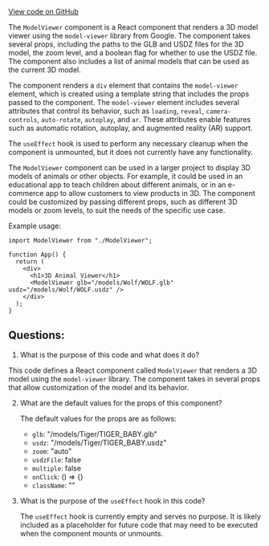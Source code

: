 [View code on GitHub](zoo-labs/zoo/blob/master/core/src/components/ModelViewer/index.tsx)

The `ModelViewer` component is a React component that renders a 3D model viewer using the `model-viewer` library from Google. The component takes several props, including the paths to the GLB and USDZ files for the 3D model, the zoom level, and a boolean flag for whether to use the USDZ file. The component also includes a list of animal models that can be used as the current 3D model.

The component renders a `div` element that contains the `model-viewer` element, which is created using a template string that includes the props passed to the component. The `model-viewer` element includes several attributes that control its behavior, such as `loading`, `reveal`, `camera-controls`, `auto-rotate`, `autoplay`, and `ar`. These attributes enable features such as automatic rotation, autoplay, and augmented reality (AR) support.

The `useEffect` hook is used to perform any necessary cleanup when the component is unmounted, but it does not currently have any functionality.

The `ModelViewer` component can be used in a larger project to display 3D models of animals or other objects. For example, it could be used in an educational app to teach children about different animals, or in an e-commerce app to allow customers to view products in 3D. The component could be customized by passing different props, such as different 3D models or zoom levels, to suit the needs of the specific use case.

Example usage:

```
import ModelViewer from "./ModelViewer";

function App() {
  return (
    <div>
      <h1>3D Animal Viewer</h1>
      <ModelViewer glb="/models/Wolf/WOLF.glb" usdz="/models/Wolf/WOLF.usdz" />
    </div>
  );
}
```
## Questions: 
 1. What is the purpose of this code and what does it do?
   
   This code defines a React component called `ModelViewer` that renders a 3D model using the `model-viewer` library. The component takes in several props that allow customization of the model and its behavior.

2. What are the default values for the props of this component?
   
   The default values for the props are as follows:
   - `glb`: "/models/Tiger/TIGER_BABY.glb"
   - `usdz`: "/models/Tiger/TIGER_BABY.usdz"
   - `zoom`: "auto"
   - `usdzFile`: false
   - `multiple`: false
   - `onClick`: () => {}
   - `className`: ""

3. What is the purpose of the `useEffect` hook in this code?
   
   The `useEffect` hook is currently empty and serves no purpose. It is likely included as a placeholder for future code that may need to be executed when the component mounts or unmounts.